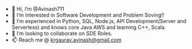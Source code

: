 - 👋 Hi, I’m @Avinash711
- 👀 I’m interested in Software Development and Problem Soving!!
- 🌱 I’m experienced in Python, SQL, Node.js, API Development(Server and Serverless) and 
      knows core Java AWS and learning C++, Scala.
- 💞️ I’m looking to collaborate on SDE Roles.
- 📫 Reach me @ krgaurav.avinash@gmail.com

<!---
Avinash711/Avinash711 is a ✨ special ✨ repository because its `README.md` (this file) appears on your GitHub profile.
You can click the Preview link to take a look at your changes.
--->
